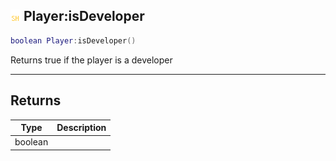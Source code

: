 ## ![shared](.gitbook/assets/shared.png) Player:isDeveloper


```lua
boolean Player:isDeveloper()
```

Returns true if the player is a developer



------
## Returns

| Type | Description |
| ---- | ----------: |
| boolean |  |

